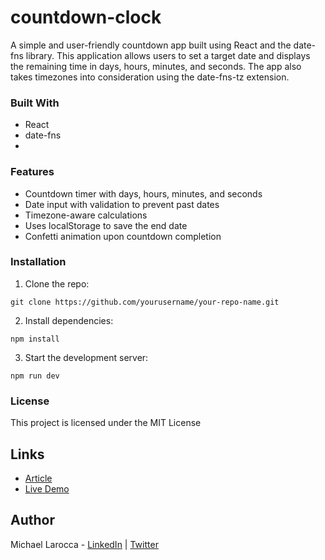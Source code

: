 # countdown-clock

A simple and user-friendly countdown app built using React and the date-fns library. This application allows users to set a target date and displays the remaining time in days, hours, minutes, and seconds. The app also takes timezones into consideration using the date-fns-tz extension.

### Built With
* React
* date-fns
* 

### Features
* Countdown timer with days, hours, minutes, and seconds
* Date input with validation to prevent past dates
* Timezone-aware calculations
* Uses localStorage to save the end date
* Confetti animation upon countdown completion

### Installation
1. Clone the repo:
```
git clone https://github.com/yourusername/your-repo-name.git
```
2. Install dependencies:
```
npm install
```
3. Start the development server:
```
npm run dev
```
### License
This project is licensed under the MIT License

## Links

- [Article](https://selftaughttxg.com/)
- [Live Demo](https://react-countdown-clock.netlify.app/)

## Author

Michael Larocca - [LinkedIn](https://www.linkedin.com/in/michaeljudelarocca/) | [Twitter](https://twitter.com/MikeJudeLarocca)

